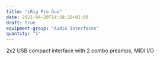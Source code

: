 ```yaml
---
title: "iRig Pro Duo"
date: 2021-04-20T14:58:20+01:00
draft: true
equipment-group: "Audio Interfaces"
quantity: "1"
---
```


2x2 USB compact interface with 2 combo preamps, MIDI I/O